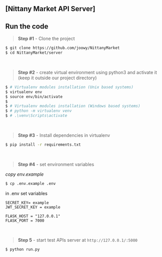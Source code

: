 ## [Nittany Market API Server]


## Run the code 


> **Step #1** - Clone the project

```bash
$ git clone https://github.com/joowy/NittanyMarket
$ cd NittanyMarket/server
```

<br />

> **Step #2** - create virtual environment using python3 and activate it (keep it outside our project directory)

```bash
$ # Virtualenv modules installation (Unix based systems)
$ virtualenv env
$ source env/bin/activate
$
$ # Virtualenv modules installation (Windows based systems)
$ # python -m virtualenv venv
$ # .\venv\Scripts\activate
```

<br />

> **Step #3** - Install dependencies in virtualenv

```bash
$ pip install -r requirements.txt
```

 <br />

> **Step #4** - set environment variables

*copy env.example*
```bash
$ cp .env.example .env 
```
in .env set variables 
```
SECRET_KEY= example
JWT_SECRET_KEY = example

FLASK_HOST = "127.0.0.1"
FLASK_PORT = 7000
```
 
<br />

> **Step 5** - start test APIs server at `http://127.0.0.1/:5000`

```bash
$ python run.py 
```
 